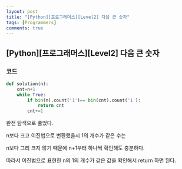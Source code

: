```yaml
---
layout: post
title: "[Python][프로그래머스][Level2] 다음 큰 숫자"
tags: [Programmers]
comments: true
---
```


## [Python][프로그래머스][Level2] 다음 큰 숫자

### 코드

```python
def solution(n):
    cnt=n+1
    while True:
        if bin(n).count('1')== bin(cnt).count('1'):
            return cnt
        cnt+=1
```

완전 탐색으로 풀었다.

n보다 크고 이진법으로 변환했을시 1의 개수가 같은 수는

n보다 그리 크지 않기 때문에 n+1부터 하나씩 확인해도 충분하다.

따라서 이진법으로 표현한 n의 1의 개수가 같은 값을 확인해서 return 하면 된다.